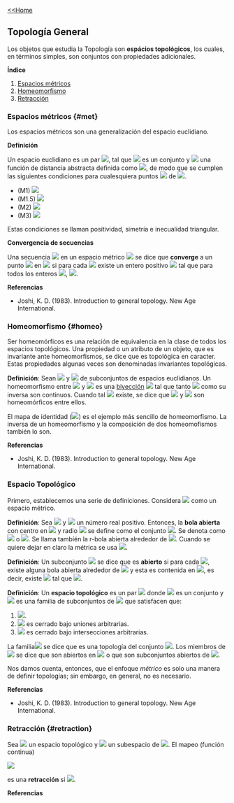 [<<Home](https://francescoapg.github.io/mathbio/)

## Topología General

Los objetos que estudia la Topología son **espácios topológicos**, los cuales, en términos simples, son conjuntos con propiedades adicionales.

**Índice**

1. [Espacios métricos](#met)
2. [Homeomorfismo](#homeo)
3. [Retracción](#retraction)

### Espacios métricos {#met}

Los espacios métricos son una generalización del espacio euclidiano.

**Definición**

Un espacio euclidiano es un par <img src="https://render.githubusercontent.com/render/math?math=\large (X,d)">, tal que <img src="https://render.githubusercontent.com/render/math?math=\large X"> es un conjunto y <img src="https://render.githubusercontent.com/render/math?math=\large d"> una función de distancia abstracta definida como <img src="https://render.githubusercontent.com/render/math?math=\large d:X\times X \to \R">, de modo que se cumplen las siguientes condiciones para cualesquiera puntos <img src="https://render.githubusercontent.com/render/math?math=\large x,y,z"> de <img src="https://render.githubusercontent.com/render/math?math=\large X">.

- (M1) <img src="https://render.githubusercontent.com/render/math?math=\large \forall x,y \in X,d(x,y)\geq 0">
- (M1.5) <img src="https://render.githubusercontent.com/render/math?math=\large \forall x,y\in X, x=y\iff d(x,y)=0">
- (M2) <img src="https://render.githubusercontent.com/render/math?math=\large \forall x,y\in X, d(x,y)=d(y,x)">
- (M3) <img src="https://render.githubusercontent.com/render/math?math=\large \forall x,y,z\in X, d(x,y)+d(y,z)\geq d(x,z)">

Estas condiciones se llaman positividad, simetría e inecualidad triangular.

**Convergencia de secuencias**

Una secuencia <img src="https://render.githubusercontent.com/render/math?math=\large \{x_n\}"> en un espacio métrico <img src="https://render.githubusercontent.com/render/math?math=\large (X,d)"> se dice que **converge** a un punto <img src="https://render.githubusercontent.com/render/math?math=\large y"> en <img src="https://render.githubusercontent.com/render/math?math=\large X"> si para cada <img src="https://render.githubusercontent.com/render/math?math=\large \epsilon>0"> existe un entero positivo <img src="https://render.githubusercontent.com/render/math?math=\large N"> tal que para todos los enteros <img src="https://render.githubusercontent.com/render/math?math=\large n\geq N">, <img src="https://render.githubusercontent.com/render/math?math=\large d(x_n,y)<\epsilon">.


**Referencias**

- Joshi, K. D. (1983). Introduction to general topology. New Age International.

### Homeomorfismo {#homeo}

Ser homeomórficos es una relación de equivalencia en la clase de todos los espacios topológicos. Una propiedad o un atributo de un objeto, que es invariante ante homeomorfismos, se dice que es topológica en caracter. Estas propiedades algunas veces son denominadas invariantes topológicas.

**Definición**: Sean <img src="https://render.githubusercontent.com/render/math?math=\large A"> y <img src="https://render.githubusercontent.com/render/math?math=\large B"> de subconjuntos de espacios euclidianos. Un homeomorfismo entre <img src="https://render.githubusercontent.com/render/math?math=\large A"> y <img src="https://render.githubusercontent.com/render/math?math=\large B"> es una [biyección](https://francescoapg.github.io/mathbio/functlations#funciones) <img src="https://render.githubusercontent.com/render/math?math=\large f:A\to B"> tal que tanto <img src="https://render.githubusercontent.com/render/math?math=\large f"> como su inversa son continuos. Cuando tal <img src="https://render.githubusercontent.com/render/math?math=\large f"> existe, se dice que <img src="https://render.githubusercontent.com/render/math?math=\large A"> y <img src="https://render.githubusercontent.com/render/math?math=\large B"> son homeomórficos entre ellos.

El mapa de identidad (<img src="https://render.githubusercontent.com/render/math?math=\large i">) es el ejemplo más sencillo de homeomorfismo. La inversa de un homeomorfismo y la composición de dos homeomofismos también lo son.

**Referencias**

- Joshi, K. D. (1983). Introduction to general topology. New Age International.

### Espacio Topológico

Primero, establecemos una serie de definiciones. Considera <img src="https://render.githubusercontent.com/render/math?math=\large (X, d)"> como un espacio métrico.

**Definición**:
Sea <img src="https://render.githubusercontent.com/render/math?math=\large x_0\in X"> y <img src="https://render.githubusercontent.com/render/math?math=\large r"> un número real positivo. Entonces, la **bola abierta** con centro en <img src="https://render.githubusercontent.com/render/math?math=\large x_0"> y radio <img src="https://render.githubusercontent.com/render/math?math=\large r"> se define como el conjunto <img src="https://render.githubusercontent.com/render/math?math=\large \{x\in X: d(x,x_0)<r\}">. Se denota como <img src="https://render.githubusercontent.com/render/math?math=\large B_r(x_0)"> o <img src="https://render.githubusercontent.com/render/math?math=\large B(x_0,r)">. Se llama tambíén la r-bola abierta alrededor de <img src="https://render.githubusercontent.com/render/math?math=\large x_0">. Cuando se quiere dejar en claro la métrica se usa <img src="https://render.githubusercontent.com/render/math?math=\large B_d(x_0,r)">.
    
**Definición**:
Un subconjunto <img src="https://render.githubusercontent.com/render/math?math=\large A\subset X"> se dice que es **abierto** si para cada <img src="https://render.githubusercontent.com/render/math?math=\large x_0\in A">, existe alguna bola abierta alrededor de <img src="https://render.githubusercontent.com/render/math?math=\large x_0"> y esta es contenida en <img src="https://render.githubusercontent.com/render/math?math=\large A">, es decir, existe <img src="https://render.githubusercontent.com/render/math?math=\large 0<r"> tal que <img src="https://render.githubusercontent.com/render/math?math=\large B(x_0,r)\subset A">.
    
**Definición**: 
Un **espacio topológico** es un par <img src="https://render.githubusercontent.com/render/math?math=\large (X,\mathcal{T})"> donde <img src="https://render.githubusercontent.com/render/math?math=\large X"> es un conjunto y <img src="https://render.githubusercontent.com/render/math?math=\large \mathcal{T}"> es una familia de subconjuntos de <img src="https://render.githubusercontent.com/render/math?math=\large X"> que satisfacen que:

1. <img src="https://render.githubusercontent.com/render/math?math=\large \emptyset \in \mathcal{T}$ y $X\in \mathcal{T}">.
2. <img src="https://render.githubusercontent.com/render/math?math=\large \mathcal{T}"> es cerrado bajo uniones arbitrarias.
3. <img src="https://render.githubusercontent.com/render/math?math=\large \mathcal{T}"> es cerrado bajo intersecciones arbitrarias.

La familia<img src="https://render.githubusercontent.com/render/math?math=\large \mathcal{T}"> se dice que es una topología del conjunto <img src="https://render.githubusercontent.com/render/math?math=\large X">. Los miembros de <img src="https://render.githubusercontent.com/render/math?math=\large \mathcal{T}"> se dice que son abiertos en <img src="https://render.githubusercontent.com/render/math?math=\large X"> o que son subconjuntos abiertos de <img src="https://render.githubusercontent.com/render/math?math=\large X">.

Nos damos cuenta, entonces, que el enfoque _métrico_ es solo una manera de definir topologías; sin embargo, en general, no es necesario.

**Referencias**

- Joshi, K. D. (1983). Introduction to general topology. New Age International.

### Retracción {#retraction}

Sea <img src="https://render.githubusercontent.com/render/math?math=\large X"> un espacio topológico y <img src="https://render.githubusercontent.com/render/math?math=\large A"> un subespacio de <img src="https://render.githubusercontent.com/render/math?math=\large X">. El mapeo (función continua)

<img src="https://render.githubusercontent.com/render/math?math=%5Ctau%20%3A%20X%20%5Cto%20A">

es una **retracción** si <img src="https://render.githubusercontent.com/render/math?math=%5Ctau_%7B%7CA%7D(x)%3Dx">.

**Referencias**
